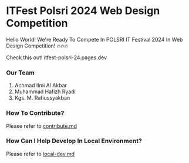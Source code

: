 # ITFest Polsri 2024 Web Design Competition

Hello World! We're Ready To Compete In POLSRI IT Festival 2024 In Web Design Competition! 🔥🔥🔥

Check this out!
itfest-polsri-24.pages.dev

### Our Team

1. Achmad Ilmi Al Akbar
2. Muhammad Hafizh Ryadi
3. Kgs. M. Rafiussyakban

### How To Contribute?

Please refer to [contribute.md](docs/contribute.md)

### How Can I Help Develop In Local Environment?

Please refer to [local-dev.md](docs/local-dev.md)
